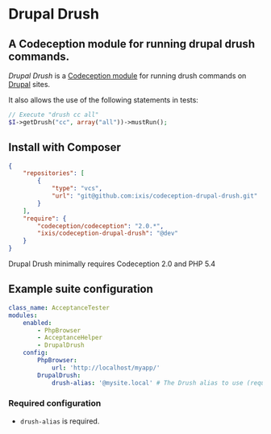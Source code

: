 Drupal Drush
===

## A Codeception module for running drupal drush commands.

_Drupal Drush_ is a [Codeception module](http://codeception.com/addons) for running drush commands on [Drupal](https://www.drupal.org/) sites.

It also allows the use of the following statements in tests:

```php
// Execute "drush cc all"
$I->getDrush("cc", array("all"))->mustRun();
```

## Install with Composer

```json
{
    "repositories": [
        {
            "type": "vcs",
            "url": "git@github.com:ixis/codeception-drupal-drush.git"
        }
    ],
    "require": {
        "codeception/codeception": "2.0.*",
        "ixis/codeception-drupal-drush": "@dev"
    }
}
```

Drupal Drush minimally requires Codeception 2.0 and PHP 5.4

## Example suite configuration

```yaml
class_name: AcceptanceTester
modules:
    enabled:
        - PhpBrowser
        - AcceptanceHelper
        - DrupalDrush
    config:
        PhpBrowser:
            url: 'http://localhost/myapp/'
        DrupalDrush:
            drush-alias: '@mysite.local' # The Drush alias to use (required).
```

### Required configuration

* `drush-alias` is required.
